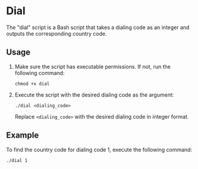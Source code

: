 # Dial

The "dial" script is a Bash script that takes a dialing code as an integer and outputs the corresponding country code.

## Usage

1. Make sure the script has executable permissions. If not, run the following command:
   ```
   chmod +x dial
   ```

2. Execute the script with the desired dialing code as the argument:
   ```
   ./dial <dialing_code>
   ```

   Replace `<dialing_code>` with the desired dialing code in integer format.

## Example

To find the country code for dialing code 1, execute the following command:
```
./dial 1
```
